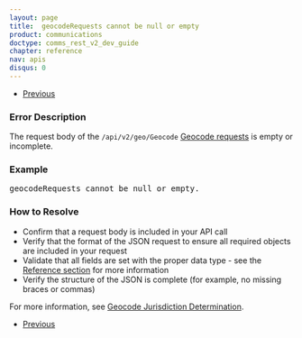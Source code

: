 ```yaml
---
layout: page
title:  geocodeRequests cannot be null or empty
product: communications
doctype: comms_rest_v2_dev_guide
chapter: reference
nav: apis
disqus: 0
---
```


<ul class="pager">
  <li class="previous"><a href="/communications/dev-guide_rest_v2/reference/jurisdiction-determination-errors/"><i class="glyphicon glyphicon-chevron-left"></i>Previous</a></li>
</ul>

<h3>Error Description</h3>
The request body of the <code>/api/v2/geo/Geocode</code> <a class="dev-guide-link" href="/communications/dev-guide_rest_v2/reference/geocode-requests/">Geocode requests</a> is empty or incomplete.

<h3>Example</h3>
<pre>
geocodeRequests cannot be null or empty.
</pre>

<h3>How to Resolve</h3>
<ul class="dev-guide-list">
    <li>Confirm that a request body is included in your API call</li>
    <li>Verify that the format of the JSON request to ensure all required objects are included in your request</li>
    <li>Validate that all fields are set with the proper data type - see the <a class="dev-guide-link" href="/communications/dev-guide_rest_v2/reference/geocode-requests/">Reference section</a> for more information</li>
    <li>Verify the structure of the JSON is complete (for example, no missing braces or commas)</li>
</ul>

For more information, see <a class="dev-guide-link" href="/communications/dev-guide_rest_v2/customizing-transactions/sample-transactions/geocode-jurisdiction-determination/">Geocode Jurisdiction Determination</a>.

<ul class="pager">
  <li class="previous"><a href="/communications/dev-guide_rest_v2/reference/jurisdiction-determination-errors/"><i class="glyphicon glyphicon-chevron-left"></i>Previous</a></li>
</ul>